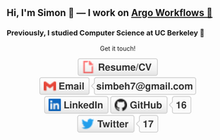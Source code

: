 ## Hi, I'm Simon 🌵 — I work on [Argo Workflows 🦑](https://github.com/argoproj/argo-workflows)

### Previously, I studied Computer Science at UC Berkeley 🐻

<p align="center">
	Get it touch!
</p>

<p align="center">
    <a href="https://s3.us-west-2.amazonaws.com/secure.notion-static.com/1fe342b0-571a-4e1f-a6d9-49900fbd4387/cv.pdf?X-Amz-Algorithm=AWS4-HMAC-SHA256&X-Amz-Credential=AKIAT73L2G45O3KS52Y5%2F20210312%2Fus-west-2%2Fs3%2Faws4_request&X-Amz-Date=20210312T173145Z&X-Amz-Expires=86400&X-Amz-Signature=125d636826b573a5c0b46254a70d6a27200c3ad7b29057ec11d301b0eeb6d7df&X-Amz-SignedHeaders=host&response-content-disposition=filename%20%3D%22public_cv.pdf%22"><img src="img/cv.svg" alt="Resume/CV"></a>
	<a href="mailto:simbeh7@gmail.com"><img src="img/gmail.svg" alt="Email"></a>
	<a href="https://www.linkedin.com/in/sbehar"><img src="img/linkedin.svg" alt="LinkedIn"></a>
	<a href="https://github.com/simster7"><img src="img/github.svg" alt="GitHub"></a>
	<a href="https://twitter.com/simster7"><img src="img/twitter.svg" alt="Twitter"></a>
</p>
